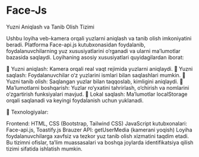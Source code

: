 # Face-Js
Yuzni Aniqlash va Tanib Olish Tizimi

Ushbu loyiha veb-kamera orqali yuzlarni aniqlash va tanib olish imkoniyatini beradi. Platforma Face-api.js kutubxonasidan foydalanib, foydalanuvchilarning yuz xususiyatlarini o‘rganadi va ularni ma’lumotlar bazasida saqlaydi. Loyihaning asosiy xususiyatlari quyidagilardan iborat:

🔹 Yuzni aniqlash: Kamera orqali real vaqt rejimida yuzlarni aniqlaydi.
🔹 Yuzni saqlash: Foydalanuvchilar o‘z yuzlarini ismlari bilan saqlashlari mumkin.
🔹 Yuzni tanib olish: Saqlangan yuzlar bilan taqqoslab, kimligini aniqlaydi.
🔹 Ma’lumotlarni boshqarish: Yuzlar ro‘yxatini tahrirlash, o‘chirish va nomlarini o‘zgartirish funksiyalari mavjud.
🔹 Lokal saqlash: Ma’lumotlar localStorage orqali saqlanadi va keyingi foydalanish uchun yuklanadi.

📌 Texnologiyalar:

Frontend: HTML, CSS (Bootstrap, Tailwind CSS)
JavaScript kutubxonalari: Face-api.js, Toastify.js
Brauzer API: getUserMedia (kamerani yoqish)
Loyiha foydalanuvchilarga xavfsiz va tezkor yuz tanib olish xizmatini taqdim etadi. Bu tizimni ofislar, ta’lim muassasalari va boshqa joylarda identifikatsiya qilish tizimi sifatida ishlatish mumkin.
